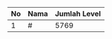 | No | Nama            | Jumlah Level |
|----|-----------------|--------------|
| 1  | #    |    5769        |
